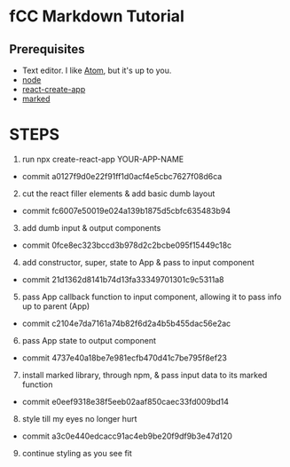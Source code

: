 # fCC Markdown Tutorial

## Prerequisites

* Text editor. I like [Atom](https://atom.io/), but it's up to you.
* [node](https://nodejs.org/en/)
* [react-create-app](https://github.com/facebook/create-react-app)
* [marked](https://www.npmjs.com/package/marked)

# STEPS

1. run npx create-react-app YOUR-APP-NAME
  * commit a0127f9d0e22f91ff1d0acf4e5cbc7627f08d6ca

2. cut the react filler elements & add basic dumb layout
  * commit fc6007e50019e024a139b1875d5cbfc635483b94

3. add dumb input & output components
  * commit 0fce8ec323bccd3b978d2c2bcbe095f15449c18c

4. add constructor, super, state to App & pass to input component
  * commit 21d1362d8141b74d13fa33349701301c9c5311a8

5. pass App callback function to input component, allowing it to pass info up to parent (App)
  * commit c2104e7da7161a74b82f6d2a4b5b455dac56e2ac

6. pass App state to output component
  * commit 4737e40a18be7e981ecfb470d41c7be795f8ef23

7. install marked library, through npm, & pass input data to its marked function
  * commit e0eef9318e38f5eeb02aaf850caec33fd009bd14

8. style till my eyes no longer hurt
  * commit a3c0e440edcacc91ac4eb9be20f9df9b3e47d120

9. continue styling as you see fit
